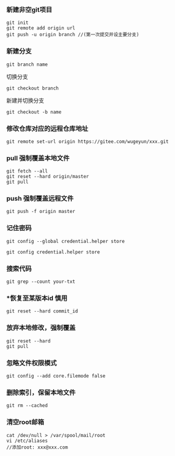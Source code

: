 ### 新建非空git项目
```
git init
git remote add origin url
git push -u origin branch //(第一次提交并设主要分支)
```

### 新建分支
```
git branch name
```
切换分支
```
git checkout branch
```
新建并切换分支
```
git checkout -b name
```
### 修改仓库对应的远程仓库地址
```
git remote set-url origin https://gitee.com/wugeyun/xxx.git
```

### pull 强制覆盖本地文件
```
git fetch --all  
git reset --hard origin/master 
git pull
```
### push 强制覆盖远程文件
```
git push -f origin master
```
### 记住密码
```
git config --global credential.helper store
```
```
git config credential.helper store
```
### 搜索代码
```
git grep --count your-txt
```
### *恢复至某版本id 慎用
```
git reset --hard commit_id
```
### 放弃本地修改，强制覆盖
```
git reset --hard
git pull
```
### 忽略文件权限模式
```
git config --add core.filemode false
```
### 删除索引，保留本地文件
```
git rm --cached
```
### 清空root邮箱
```
cat /dev/null > /var/spool/mail/root
vi /etc/aliases
//添加root: xxx@xxx.com
```